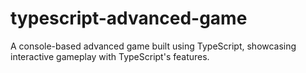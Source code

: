 # typescript-advanced-game
A console-based advanced game built using TypeScript, showcasing interactive gameplay with TypeScript's features.
